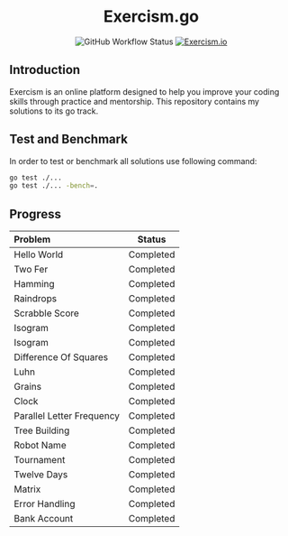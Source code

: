 <div align="center">
  <h1>Exercism.go</h1>
  
  ![GitHub Workflow Status](https://img.shields.io/github/actions/workflow/status/1995parham/exercism.go/lint.yaml?label=ci&logo=github&style=for-the-badge&branch=main)
  [![Exercism.io](https://img.shields.io/badge/exercism.io-1995parham-orange.svg?style=for-the-badge&logo=exercism)](https://exercism.org/profiles/1995parham)
</div>

## Introduction

Exercism is an online platform designed to help you improve your coding skills through practice and mentorship.
This repository contains my solutions to its go track.

## Test and Benchmark

In order to test or benchmark all solutions use following command:

```sh
go test ./...
go test ./... -bench=.
```

## Progress

| Problem                   |  Status   |
| :------------------------ | :-------: |
| Hello World               | Completed |
| Two Fer                   | Completed |
| Hamming                   | Completed |
| Raindrops                 | Completed |
| Scrabble Score            | Completed |
| Isogram                   | Completed |
| Isogram                   | Completed |
| Difference Of Squares     | Completed |
| Luhn                      | Completed |
| Grains                    | Completed |
| Clock                     | Completed |
| Parallel Letter Frequency | Completed |
| Tree Building             | Completed |
| Robot Name                | Completed |
| Tournament                | Completed |
| Twelve Days               | Completed |
| Matrix                    | Completed |
| Error Handling            | Completed |
| Bank Account              | Completed |
